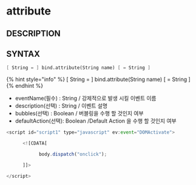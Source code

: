 # attribute

## DESCRIPTION

## SYNTAX

```scheme
[ String = ] bind.attribute(String name) [ = String ]
```

{% hint style="info" %}
\[ String = \] bind.attribute\(String name\) \[ = String \]
{% endhint %}

* eventName\(필수\) : String / 강제적으로 발생 시킬 이벤트 이름
* description\(선택\) : String / 이벤트 설명
* bubbles\(선택\) : Boolean / 버블링을 수행 할 것인지 여부
* defaultAction\(선택\):  Boolean /Default Action 을 수행 할 것인지 여부

```javascript
<script id="script1" type="javascript" ev:event="DOMActivate">

      <![CDATA[

            body.dispatch("onclick");

      ]]>

</script>
```

